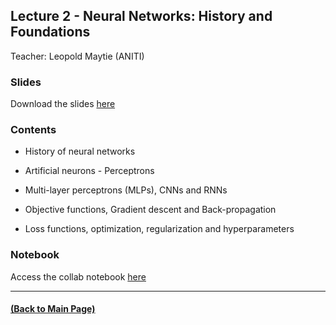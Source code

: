 ## Lecture 2 - Neural Networks: History and Foundations
Teacher: Leopold Maytie (ANITI)

<!-- 
### Lecture video

View the recorded lecture [here](https://drive.google.com/file/d/1kMtJOhz74V955FSmoM8wlEJDX8KbI1PF/view?usp=sharing) (this will only be available for approximately 6 weeks after the course)
-->

### Slides

Download the slides [here](https://github.com/rufinv/Intro2AI-class/blob/gh-pages/Lecture2/Lecture%202.pdf)

### Contents

* History of neural networks 

* Artificial neurons - Perceptrons

* Multi-layer perceptrons (MLPs), CNNs and RNNs

* Objective functions, Gradient descent and Back-propagation

* Loss functions, optimization, regularization and hyperparameters

### Notebook
Access the collab notebook [here](https://colab.research.google.com/drive/1dAVeCDQLzHUTRx7P6pcQVShc8n7NYz14?usp=sharing) 

---
#### [(Back to Main Page)](../index.md)
